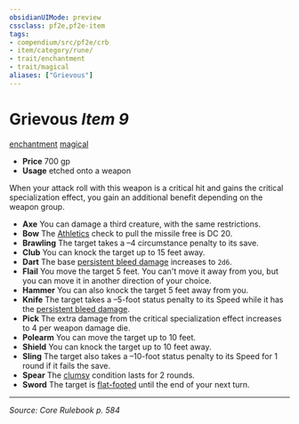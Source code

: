 ```yaml
---
obsidianUIMode: preview
cssclass: pf2e,pf2e-item
tags:
- compendium/src/pf2e/crb
- item/category/rune/
- trait/enchantment
- trait/magical
aliases: ["Grievous"]
---
```

# Grievous *Item 9*  
[enchantment](enchantment.md "Enchantment School Trait")  [magical](magical.md "Magical Item Trait")  

- **Price** 700 gp
- **Usage** etched onto a weapon

When your attack roll with this weapon is a critical hit and gains the critical specialization effect, you gain an additional benefit depending on the weapon group.

- **Axe** You can damage a third creature, with the same restrictions.
- **Bow** The [Athletics](skills.md#Athletics) check to pull the missile free is DC 20.
- **Brawling** The target takes a –4 circumstance penalty to its save.
- **Club** You can knock the target up to 15 feet away.
- **Dart** The base [persistent bleed damage](conditions.md#Persistent%20Damage) increases to `2d6`.
- **Flail** You move the target 5 feet. You can't move it away from you, but you can move it in another direction of your choice.
- **Hammer** You can also knock the target 5 feet away from you.
- **Knife** The target takes a –5-foot status penalty to its Speed while it has the [persistent bleed damage](conditions.md#Persistent%20Damage).
- **Pick** The extra damage from the critical specialization effect increases to 4 per weapon damage die.
- **Polearm** You can move the target up to 10 feet.
- **Shield** You can knock the target up to 10 feet away.
- **Sling** The target also takes a –10-foot status penalty to its Speed for 1 round if it fails the save.
- **Spear** The [clumsy](conditions.md#Clumsy) condition lasts for 2 rounds.
- **Sword** The target is [flat-footed](conditions.md#Flat-footed) until the end of your next turn.


---
*Source: Core Rulebook p. 584*